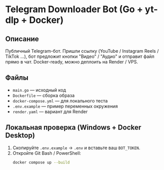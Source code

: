 # Telegram Downloader Bot (Go + yt-dlp + Docker)

## Описание
Публичный Telegram-бот. Пришли ссылку (YouTube / Instagram Reels / TikTok ...), бот предложит кнопки "Видео" / "Аудио" и отправит файл прямо в чат. Docker-ready, можно деплоить на Render / VPS.

## Файлы
- `main.go` — исходный код
- `Dockerfile` — сборка образа
- `docker-compose.yml` — для локального теста
- `.env.example` — пример переменных окружения
- `render.yaml` — вариант для Render

## Локальная проверка (Windows + Docker Desktop)
1. Скопируйте `.env.example` → `.env` и вставьте ваш `BOT_TOKEN`.
2. Откройте Git Bash / PowerShell:
   ```bash
   docker compose up --build
